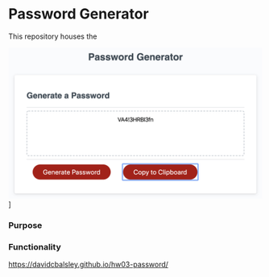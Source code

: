 # Password Generator
This repository houses the 

![Screenshot for password generator](src/images/password-generator-screenshot.png)]

### Purpose

### Functionality


https://davidcbalsley.github.io/hw03-password/
